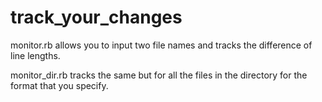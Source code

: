 # track_your_changes

monitor.rb allows you to input two file names and tracks the difference of line lengths.

monitor_dir.rb tracks the same but for all the files in the directory for the format that you specify.


